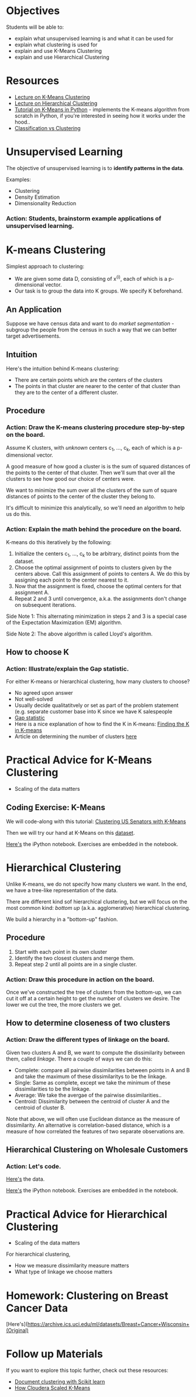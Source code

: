 # Objectives
Students will be able to:
- explain what unsupervised learning is and what it can be used for
- explain what clustering is used for
- explain and use K-Means Clustering
- explain and use Hierarchical Clustering

# Resources
- [Lecture on K-Means Clustering](https://www.youtube.com/watch?v=aIybuNt9ps4&list=PL5-da3qGB5IBC-MneTc9oBZz0C6kNJ-f2)
- [Lecture on Hierarchical Clustering](https://www.youtube.com/watch?v=Tuuc9Y06tAc&list=PL5-da3qGB5IBC-MneTc9oBZz0C6kNJ-f2)
- [Tutorial on K-Means in Python](https://datasciencelab.wordpress.com/2013/12/12/clustering-with-k-means-in-python/) - implements the K-means algorithm from scratch in Python, if you're interested in seeing how it works under the hood..
- [Classification vs Clustering](http://www.quora.com/What-is-the-difference-between-Clustering-and-Classification-in-Machine-Learning)

# Unsupervised Learning
The objective of unsupervised learning is to **identify patterns in the data**.

Examples:
- Clustering
- Density Estimation
- Dimensionality Reduction

### Action: Students, brainstorm example applications of unsupervised learning.

# K-means Clustering
Simplest approach to clustering:
- We are given some data D, consisting of x<sup>(i)</sup>, each of which is a p-dimensional vector.
- Our task is to group the data into K groups. We specify K beforehand.

## An Application
Suppose we have census data and want to do *market segmentation* - subgroup the people from the census in such a way that we can better target advertisements.

## Intuition
Here's the intuition behind K-means clustering:
- There are certain points which are the centers of the clusters
- The points in that cluster are nearer to the center of that cluster than they are to the center of a different cluster.

## Procedure
### Action: Draw the K-means clustering procedure step-by-step on the board.
Assume K clusters, with *unknown* centers c<sub>1</sub>, ..., c<sub>k</sub>, each of which is a p-dimensional vector.

A good measure of how good a cluster is is the sum of squared distances of the points to the center of that cluster. Then we'll sum that over all the clusters to see how good our choice of centers were.

We want to minimize the sum over all the clusters of the sum of square distances of points to the center of the cluster they belong to.

It's difficult to minimize this analytically, so we'll need an algorithm to help us do this.

### Action: Explain the math behind the procedure on the board.
K-means do this iteratively by the following:

1. Initialize the centers c<sub>1</sub>, ..., c<sub>k</sub> to be arbitrary, distinct points from the dataset.
2. Choose the optimal assignment of points to clusters given by the centers above. Call this assignment of points to centers A. We do this by assigning each point to the center nearest to it.
3. Now that the assignment is fixed, choose the optimal centers for that assignment A.
4. Repeat 2 and 3 until convergence, a.k.a. the assignments don't change on subsequent iterations.

Side Note 1: This alternating minimization in steps 2 and 3 is a special case of the Expectation Maximization (EM) algorithm.

Side Note 2: The above algorithm is called Lloyd's algorithm.

## How to choose K
### Action: Illustrate/explain the Gap statistic.
For either K-means or hierarchical clustering, how many clusters to choose?
- No agreed upon answer
- Not well-solved
- Usually decide qualitatitvely or set as part of the problem statement (e.g. separate customer base into K since we have K salespeople
- [Gap statistic](http://web.stanford.edu/~hastie/Papers/gap.pdf)
- Here is a nice explanation of how to find the K in K-means: [Finding the K in K-means](https://datasciencelab.wordpress.com/2013/12/27/finding-the-k-in-k-means-clustering/)
- Article on determining the number of clusters [here](http://en.wikipedia.org/wiki/Determining_the_number_of_clusters_in_a_data_set)

# Practical Advice for K-Means Clustering
- Scaling of the data matters

## Coding Exercise: K-Means
We will code-along with this tutorial: [Clustering US Senators with K-Means](http://blog.dataquest.io/blog/plotting-senators/)

Then we will try our hand at K-Means on this [dataset](http://scikit-learn.org/stable/auto_examples/cluster/plot_kmeans_digits.html).

[Here's]() the iPython notebook. Exercises are embedded in the notebook.

# Hierarchical Clustering
Unlike K-means, we do not specify how many clusters we want. In the end, we have a tree-like representation of the data.

There are different kind sof hierarchical clustering, but we will focus on the most common kind: *bottom up* (a.k.a. agglomerative) hierarchical clustering.

We build a hierarchy in a "bottom-up" fashion.

## Procedure
1. Start with each point in its own cluster
2. Identify the two closest clusters and merge them.
3. Repeat step 2 until all points are in a single cluster.

### Action: Draw this procedure in action on the board.

Once we've constructed the tree of clusters from the bottom-up, we can cut it off at a certain height to get the number of clusters we desire. The lower we cut the tree, the more clusters we get.

## How to determine closeness of two clusters
### Action: Draw the different types of linkage on the board.

Given two clusters A and B, we want to compute the dissimilarity between them, called *linkage*. There a couple of ways we can do this:

- Complete: compare all pairwise dissimilarities between points in A and B and take the maximum of these dissimilaritys to be the linkage.
- Single: Same as complete, except we take the minimum of these dissimilarities to be the linkage.
- Average: We take the avergae of the pairwise dissimilarities..
- Centroid: Dissimilarity between the centroid of cluster A and the centroid of cluster B.

Note that above, we will often use Euclidean distance as the measure of dissimilarity. An alternative is correlation-based distance, which is a measure of how correlated the features of two separate observations are.

## Hierarchical Clustering on Wholesale Customers
### Action: Let's code.
[Here's](https://archive.ics.uci.edu/ml/datasets/Wholesale+customers) the data.

[Here's]() the iPython notebook. Exercises are embedded in the notebook.

# Practical Advice for Hierarchical Clustering
- Scaling of the data matters

For hierarchical clustering,
- How we measure dissimilarity measure matters
- What type of linkage we choose matters

# Homework: Clustering on Breast Cancer Data
[Here's](https://archive.ics.uci.edu/ml/datasets/Breast+Cancer+Wisconsin+(Original)


# Follow up Materials
If you want to explore this topic further, check out these resources:
- [Document clustering with Scikit learn](http://scikit-learn.org/dev/auto_examples/text/document_clustering.html)
- [How Cloudera Scaled K-Means](http://blog.cloudera.com/blog/2013/03/cloudera_ml_data_science_tools/)
